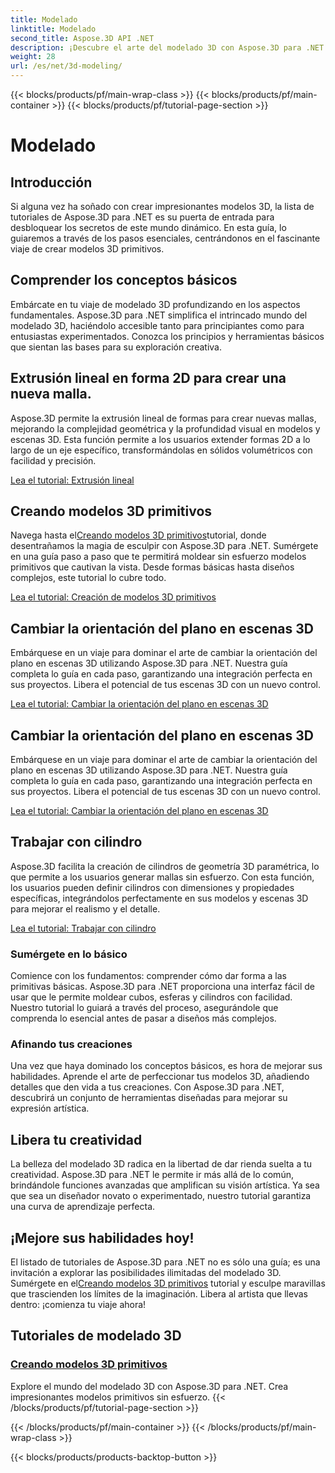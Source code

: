 ```yaml
---
title: Modelado
linktitle: Modelado
second_title: Aspose.3D API .NET
description: ¡Descubre el arte del modelado 3D con Aspose.3D para .NET! Crea fácilmente modelos primitivos cautivadores en este completo tutorial. Libera tu creatividad hoy.
weight: 28
url: /es/net/3d-modeling/
---
```


{{< blocks/products/pf/main-wrap-class >}}
{{< blocks/products/pf/main-container >}}
{{< blocks/products/pf/tutorial-page-section >}}

# Modelado


## Introducción

Si alguna vez ha soñado con crear impresionantes modelos 3D, la lista de tutoriales de Aspose.3D para .NET es su puerta de entrada para desbloquear los secretos de este mundo dinámico. En esta guía, lo guiaremos a través de los pasos esenciales, centrándonos en el fascinante viaje de crear modelos 3D primitivos.

## Comprender los conceptos básicos

Embárcate en tu viaje de modelado 3D profundizando en los aspectos fundamentales. Aspose.3D para .NET simplifica el intrincado mundo del modelado 3D, haciéndolo accesible tanto para principiantes como para entusiastas experimentados. Conozca los principios y herramientas básicos que sientan las bases para su exploración creativa.

## Extrusión lineal en forma 2D para crear una nueva malla.

Aspose.3D permite la extrusión lineal de formas para crear nuevas mallas, mejorando la complejidad geométrica y la profundidad visual en modelos y escenas 3D. Esta función permite a los usuarios extender formas 2D a lo largo de un eje específico, transformándolas en sólidos volumétricos con facilidad y precisión.

[Lea el tutorial: Extrusión lineal](./linear-extrusion/)

## Creando modelos 3D primitivos

 Navega hasta el[Creando modelos 3D primitivos](./primitive-3d-models/)tutorial, donde desentrañamos la magia de esculpir con Aspose.3D para .NET. Sumérgete en una guía paso a paso que te permitirá moldear sin esfuerzo modelos primitivos que cautivan la vista. Desde formas básicas hasta diseños complejos, este tutorial lo cubre todo.

[Lea el tutorial: Creación de modelos 3D primitivos](./primitive-3d-models/)

## Cambiar la orientación del plano en escenas 3D

Embárquese en un viaje para dominar el arte de cambiar la orientación del plano en escenas 3D utilizando Aspose.3D para .NET. Nuestra guía completa lo guía en cada paso, garantizando una integración perfecta en sus proyectos. Libera el potencial de tus escenas 3D con un nuevo control.

[Lea el tutorial: Cambiar la orientación del plano en escenas 3D](./change-plane-orientation/)

## Cambiar la orientación del plano en escenas 3D

Embárquese en un viaje para dominar el arte de cambiar la orientación del plano en escenas 3D utilizando Aspose.3D para .NET. Nuestra guía completa lo guía en cada paso, garantizando una integración perfecta en sus proyectos. Libera el potencial de tus escenas 3D con un nuevo control.

[Lea el tutorial: Cambiar la orientación del plano en escenas 3D](./change-plane-orientation/)


## Trabajar con cilindro

Aspose.3D facilita la creación de cilindros de geometría 3D paramétrica, lo que permite a los usuarios generar mallas sin esfuerzo. Con esta función, los usuarios pueden definir cilindros con dimensiones y propiedades específicas, integrándolos perfectamente en sus modelos y escenas 3D para mejorar el realismo y el detalle.

[Lea el tutorial: Trabajar con cilindro](./working-with-cylinder/)



### Sumérgete en lo básico

Comience con los fundamentos: comprender cómo dar forma a las primitivas básicas. Aspose.3D para .NET proporciona una interfaz fácil de usar que le permite moldear cubos, esferas y cilindros con facilidad. Nuestro tutorial lo guiará a través del proceso, asegurándole que comprenda lo esencial antes de pasar a diseños más complejos.

### Afinando tus creaciones

Una vez que haya dominado los conceptos básicos, es hora de mejorar sus habilidades. Aprende el arte de perfeccionar tus modelos 3D, añadiendo detalles que den vida a tus creaciones. Con Aspose.3D para .NET, descubrirá un conjunto de herramientas diseñadas para mejorar su expresión artística.

## Libera tu creatividad

La belleza del modelado 3D radica en la libertad de dar rienda suelta a tu creatividad. Aspose.3D para .NET le permite ir más allá de lo común, brindándole funciones avanzadas que amplifican su visión artística. Ya sea que sea un diseñador novato o experimentado, nuestro tutorial garantiza una curva de aprendizaje perfecta.

## ¡Mejore sus habilidades hoy!

 El listado de tutoriales de Aspose.3D para .NET no es sólo una guía; es una invitación a explorar las posibilidades ilimitadas del modelado 3D. Sumérgete en el[Creando modelos 3D primitivos](./primitive-3d-models/) tutorial y esculpe maravillas que trascienden los límites de la imaginación. Libera al artista que llevas dentro: ¡comienza tu viaje ahora!
## Tutoriales de modelado 3D
### [Creando modelos 3D primitivos](./primitive-3d-models/)
Explore el mundo del modelado 3D con Aspose.3D para .NET. Crea impresionantes modelos primitivos sin esfuerzo.
{{< /blocks/products/pf/tutorial-page-section >}}

{{< /blocks/products/pf/main-container >}}
{{< /blocks/products/pf/main-wrap-class >}}

{{< blocks/products/products-backtop-button >}}
